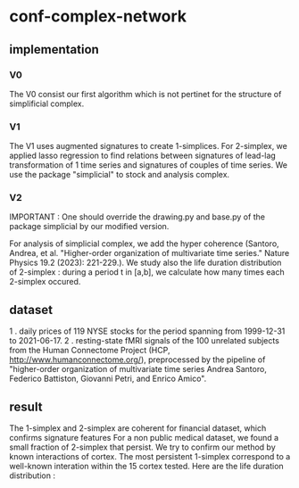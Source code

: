 # conf-complex-network

## implementation
### V0
The V0 consist our first algorithm which is not pertinet for the structure of simplificial complex.

### V1
The V1 uses augmented signatures to create 1-simplices. 
For 2-simplex, we applied lasso regression to find relations between signatures of lead-lag transformation of 1 time series and signatures of couples of time series. We use the package "simplicial" to stock and analysis complex.

### V2
IMPORTANT : One should override the drawing.py and base.py of the package simplicial by our modified version.

For analysis of simplicial complex, we add the hyper coherence (Santoro, Andrea, et al. "Higher-order organization of multivariate time series." Nature Physics 19.2 (2023): 221-229.). We study also the life duration distribution of 2-simplex : during a period t in [a,b], we calculate how many times each 2-simplex occured.  

## dataset 
1 . daily prices of 119 NYSE stocks for the period spanning from 1999-12-31 to 2021-06-17.
2 . resting-state fMRI signals of the 100 unrelated subjects from the Human Connectome Project (HCP, http://www.humanconnectome.org/), preprocessed by the pipeline of "higher-order organization of multivariate time series Andrea Santoro, Federico Battiston, Giovanni Petri, and Enrico Amico". 

## result
The 1-simplex and 2-simplex are coherent for financial dataset, which confirms signature features
For a non public medical dataset, we found a small fraction of 2-simplex that persist. 
We try to confirm our method by known interactions of cortex. The most persistent 1-simplex correspond to a well-known interation within the 15 cortex tested.
Here are the life duration distribution :

